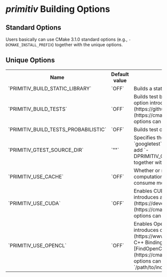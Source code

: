 *primitiv* Building Options
===========================


Standard Options
----------------

Users basically can use CMake 3.1.0 standard options
(e.g., `-DCMAKE_INSTALL_PREFIX`) together with the unique options.


Unique Options
--------------

<table>
  <tbody>
    <tr>
      <th>Name</th>
      <th>Default value</th>
      <th>Description</th>
    </tr>
    <tr>
      <td>`PRIMITIV_BUILD_STATIC_LIBRARY`</td>
      <td>`OFF`</td>
      <td>Builds a static library instead of a shared object.</td>
    </tr>
    <tr>
      <td>`PRIMITIV_BUILD_TESTS`</td>
      <td>`OFF`</td>
      <td>
        Builds test binaries and generates `make test` command.
        This option introduces a dependency to the
        [Google Test Library](https://github.com/google/googletest), and
        [FindGTest](https://cmake.org/cmake/help/v3.1/module/FindGTest.html)
        options can also be used.
      </td>
    </tr>
      <td>`PRIMITIV_BUILD_TESTS_PROBABILISTIC`</td>
      <td>`OFF`</td>
      <td>Builds test cases that probabilistically fails.</td>
    </tr>
    <tr>
      <td>`PRIMITIV_GTEST_SOURCE_DIR`</td>
      <td>`""`</td>
      <td>
        Specifies the source directory of Google Test. If you want to use
        `googletest` module provided from Debian/Ubuntu repository, add
        `-DPRIMITIV_GTEST_SOURCE_DIR=/usr/src/googletest/googletest` together
        with `-PRIMITIV_BUILD_TESTS=ON` option.
      </td>
    </tr>
    <tr>
      <td>`PRIMITIV_USE_CACHE`</td>
      <td>`OFF`</td>
      <td>
        Whether or not to use cached values to prevent increasing computation
        amount.
        Libraries built with this flag will tend to consume more memory.
      </td>
    </tr>
    <tr>
      <td>`PRIMITIV_USE_CUDA`</td>
      <td>`OFF`</td>
      <td>
        Enables CUDA backend (`devices::CUDA` class).
        This option introduces a dependency to the
        [NVIDIA CUDA Toolkit](https://developer.nvidia.com/cuda-toolkit), and
        [FindCUDA](https://cmake.org/cmake/help/v3.1/module/FindCUDA.html)
        options can also be used.
      </td>
    </tr>
    <tr>
      <td>`PRIMITIV_USE_OPENCL`</td>
      <td>`OFF`</td>
      <td>
        Enables OpenCL backend(`devices::OpenCL` class).
        This option introduces dependencies to a
        [OpenCL](https://www.khronos.org/opencl/) implementation and
        [OpenCL C++ Bindings v2](http://github.khronos.org/OpenCL-CLHPP/).
        [FindOpenCL](https://cmake.org/cmake/help/v3.1/module/FindOpenCL.html)
        options can also be used, and `cl2.hpp` should be found in
        `/path/to/include/CL`.
      </td>
    </tr>
  </tbody>
</table>
